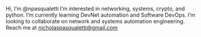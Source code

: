 Hi, I’m @npasqualetti
I’m interested in networking, systems, crypto, and python.
I’m currently learning DevNet automation and Software DevOps.
I’m looking to collaborate on network and systems automation engineering.
Reach me at nicholaspasqualetti@gmail.com

<!---
npasqualetti/npasqualetti is a ✨ special ✨ repository because its `README.md` (this file) appears on your GitHub profile.
You can click the Preview link to take a look at your changes.
--->
